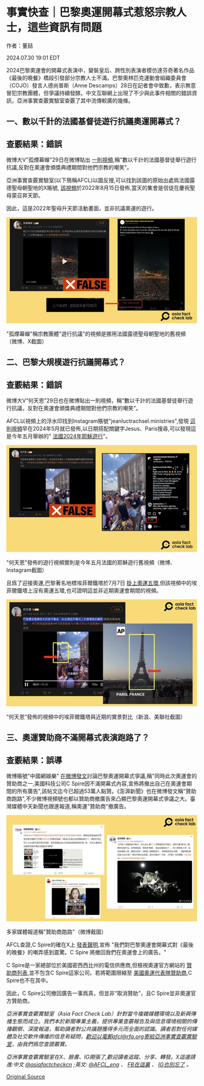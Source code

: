 # 事實快查｜巴黎奧運開幕式惹怒宗教人士，這些資訊有問題

作者：董喆

2024.07.30 19:01 EDT

2024巴黎奧運會的開幕式表演中，變裝皇后、跨性別表演者模仿達芬奇著名作品《最後的晚餐》橋段引發部分宗教人士不滿。巴黎奧林匹克運動會組織委員會（COJO）發言人德尚普斯（Anne Descamps）28日在記者會中致歉，表示無意冒犯宗教團體，但爭議持續發酵。中文互聯網上出現了不少與此事件相關的錯誤資訊，亞洲事實查覈實驗室查覈了其中流傳較廣的幾條。

## 一、數以千計的法國基督徒遊行抗議奧運開幕式？

## 查覈結果：錯誤

微博大V"孤煙幕蟬"29日在微博貼出 [一則視頻](https://archive.ph/lz2gr),稱"數以千計的法國基督徒舉行遊行抗議,反對在奧運會頒獎典禮期間對他們宗教的嘲笑"。

亞洲事實查覈實驗室(以下簡稱AFCL)以圖反搜,可以找到該圖的原始出處爲法國露德聖母朝聖地的X賬號, [該視頻](https://x.com/lourdes_france/status/1558938399288991745)於2022年8月15日發佈,當天的集會是信徒在慶祝聖母蒙召昇天節。

因此，這是2022年聖母升天節活動畫面，並非抗議奧運的遊行。

!["孤煙幕蟬"稱宗教團體"遊行抗議"的視頻是挪用法國露德聖母朝聖地的舊視頻 （微博、X截圖）](images/HARIGW4MGYBMMMUJ3LES3Q3SZQ.png)

"孤煙幕蟬"稱宗教團體"遊行抗議"的視頻是挪用法國露德聖母朝聖地的舊視頻 （微博、X截圖）

## 二、巴黎大規模遊行抗議開幕式？

## 查覈結果：錯誤

微博大V“何天恩”29日也在微博貼出一則視頻，稱“數以千計的法國基督徒舉行遊行抗議，反對在奧運會頒獎典禮期間對他們宗教的嘲笑”。

AFCL以視頻上的浮水印找到Instagram賬號"jeanluctrachsel.ministries",發現 [這則視頻](https://www.instagram.com/p/C7Y7ZJ0IJ9W/)早在2024年5月就已發佈,以日期搭配關鍵字Jesus、Paris搜尋,可以發現這是今年五月舉辦的" [法國2024年耶穌遊行](https://www.marchepourjesusfrance.fr/)"。

!["何天恩"發佈的遊行視頻實則是今年五月法國的耶穌遊行舊視頻（微博、Instagram截圖）](images/MWLPNLKV7YWRRECLIQU3MIYE3U.png)

"何天恩"發佈的遊行視頻實則是今年五月法國的耶穌遊行舊視頻（微博、Instagram截圖）

且爲了迎接奧運,巴黎著名地標埃菲爾鐵塔於7月7日 [掛上奧運五環](https://www.youtube.com/watch?v=79dnKvOSudI),但該視頻中的埃菲爾鐵塔上沒有奧運五環,也可證明這並非近期奧運會期間的視頻。

![“何天恩”發佈的視頻中的埃菲爾鐵塔與近期的實景對比（新浪、美聯社截圖）](images/MTFTQC4LUZ5OFU5PLHQN254YVQ.png)

“何天恩”發佈的視頻中的埃菲爾鐵塔與近期的實景對比（新浪、美聯社截圖）

## 三、奧運贊助商不滿開幕式表演跑路了？

## 查覈結果：誤導

微博賬號"中國網娛樂" [在微博發文](https://archive.is/3AVAB)討論巴黎奧運開幕式爭議,稱"同時此次奧運會的贊助商之一,美國科技公司C Spire因不滿開幕式內容,宣佈將撤出自己在奧運會期間的所有廣告",該帖文迄今已超過53萬人點贊。《澎湃新聞》也在微博發文稱"贊助商跑路",不少微博視頻號也都以贊助商撤廣告來凸顯巴黎奧運開幕式爭議之大。臺灣媒體中天新聞也跟進報道,稱奧運"贊助商"撤廣告。

![多家媒體報道稱"贊助商跑路"（微博截圖）](images/NMUJD3HD3X5OHBKORVU7BEB2VQ.png)

多家媒體報道稱"贊助商跑路"（微博截圖）

AFCL查證,C Spire的確在X上 [發表聲明](https://archive.ph/NsKs8),宣佈 "我們對巴黎奧運會開幕式對《最後的晚餐》的嘲弄感到震驚。C Spire 將撤回我們在奧運會上的廣告。"

C Spire是一家總部位於美國密西西比州的電信供應商,但檢視奧運官方網站的 [贊助商列表](https://press.paris2024.org/partners.html),並不包含C Spire這家公司。若將範圍限縮至 [美國奧運代表隊贊助商](https://www.teamusa.com/sponsors),C Spire也不在其中。

因此，C Spire公司撤回廣告一事爲真，但並非“取消贊助”，且C Spire並非奧運官方贊助商。

*亞洲事實查覈實驗室（Asia Fact Check Lab）針對當今複雜媒體環境以及新興傳播生態而成立。我們本於新聞專業主義，提供專業查覈報告及與信息環境相關的傳播觀察、深度報道，幫助讀者對公共議題獲得多元而全面的認識。讀者若對任何媒體及社交軟件傳播的信息有疑問，歡迎以電郵afcl@rfa.org寄給亞洲事實查覈實驗室，由我們爲您查證覈實。*

*亞洲事實查覈實驗室在X、臉書、IG開張了,歡迎讀者追蹤、分享、轉發。X這邊請進:中文*  [*@asiafactcheckcn*](https://twitter.com/asiafactcheckcn)  *;英文:*  [*@AFCL\_eng*](https://twitter.com/AFCL_eng)  *、*  [*FB在這裏*](https://www.facebook.com/asiafactchecklabcn)  *、*  [*IG也別忘了*](https://www.instagram.com/asiafactchecklab/)  *。*



[Original Source](https://www.rfa.org/mandarin/shishi-hecha/hc-paris-olympics-07302024184946.html)
